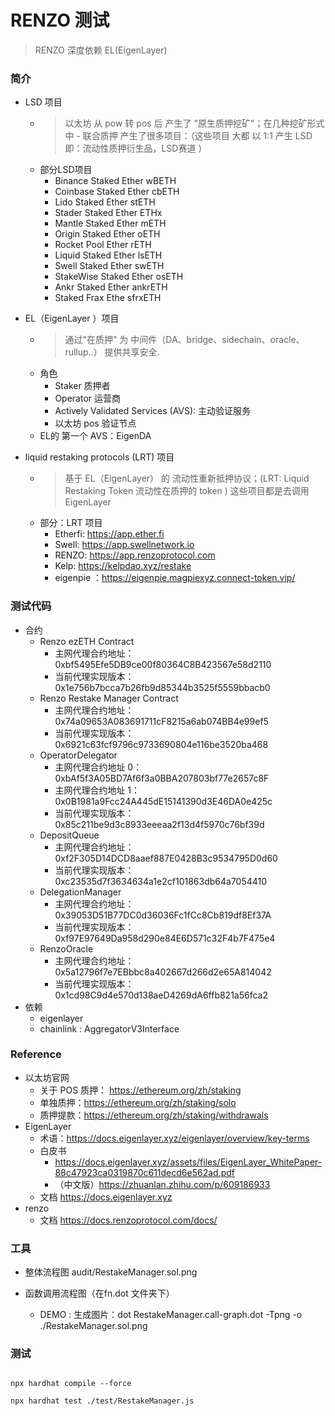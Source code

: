 # RENZO 测试

> RENZO 深度依赖 EL(EigenLayer)

### 简介

* LSD 项目
    * > 以太坊 从 pow 转 pos 后 产生了 "原生质押挖矿"；在几种挖矿形式中 - 联合质押 产生了很多项目：（这些项目 大都 以 1:1 产生 LSD 即：流动性质押衍生品，LSD赛道 ）
    * 部分LSD项目 
        * Binance Staked Ether wBETH
        * Coinbase Staked Ether cbETH
        * Lido Staked Ether stETH
        * Stader Staked Ether ETHx
        * Mantle Staked Ether mETH
        * Origin Staked Ether oETH
        * Rocket Pool Ether rETH
        * Liquid Staked Ether lsETH
        * Swell Staked Ether swETH
        * StakeWise Staked Ether osETH
        * Ankr Staked Ether ankrETH
        * Staked Frax Ethe sfrxETH

* EL（EigenLayer ）项目 
    * > 通过"在质押" 为 中间件（DA、bridge、sidechain、oracle、rullup..） 提供共享安全. 
    * 角色
        * Staker 质押者
        * Operator 运营商
        * Actively Validated Services (AVS): 主动验证服务
        * 以太坊 pos 验证节点
    * EL的 第一个 AVS：EigenDA

* liquid restaking protocols (LRT) 项目 
    * > 基于 EL（EigenLayer） 的 流动性重新抵押协议；(LRT: Liquid Restaking Token 流动性在质押的 token ) 这些项目都是去调用 EigenLayer 
    * 部分：LRT 项目  
        * Etherfi:  https://app.ether.fi
        * Swell: https://app.swellnetwork.io
        * RENZO: https://app.renzoprotocol.com
        * Kelp: https://kelpdao.xyz/restake
        * eigenpie ：https://eigenpie.magpiexyz.connect-token.vip/
 
### 测试代码

* 合约
    * Renzo ezETH Contract
        * 主网代理合约地址：0xbf5495Efe5DB9ce00f80364C8B423567e58d2110
        * 当前代理实现版本：0x1e756b7bcca7b26fb9d85344b3525f5559bbacb0
    * Renzo Restake Manager Contract
        * 主网代理合约地址：0x74a09653A083691711cF8215a6ab074BB4e99ef5
        * 当前代理实现版本：0x6921c63fcf9796c9733690804e116be3520ba468
    * OperatorDelegator
        * 主网代理合约地址 0：0xbAf5f3A05BD7Af6f3a0BBA207803bf77e2657c8F
        * 主网代理合约地址 1：0x0B1981a9Fcc24A445dE15141390d3E46DA0e425c
        * 当前代理实现版本：0x85c211be9d3c8933eeeaa2f13d4f5970c76bf39d
    * DepositQueue
        * 主网代理合约地址：0xf2F305D14DCD8aaef887E0428B3c9534795D0d60
        * 当前代理实现版本：0xc23535d7f3634634a1e2cf101863db64a7054410
    * DelegationManager
        * 主网代理合约地址：0x39053D51B77DC0d36036Fc1fCc8Cb819df8Ef37A
        * 当前代理实现版本：0xf97E97649Da958d290e84E6D571c32F4b7F475e4
    * RenzoOracle
        * 主网代理合约地址：0x5a12796f7e7EBbbc8a402667d266d2e65A814042
        * 当前代理实现版本：0x1cd98C9d4e570d138aeD4269dA6ffb821a56fca2
* 依赖
    * eigenlayer
    * chainlink : AggregatorV3Interface



### Reference 

* 以太坊官网 
    * 关于 POS 质押： https://ethereum.org/zh/staking
    * 单独质押：https://ethereum.org/zh/staking/solo
    * 质押提款：https://ethereum.org/zh/staking/withdrawals
* EigenLayer 
    * 术语：https://docs.eigenlayer.xyz/eigenlayer/overview/key-terms
    * 白皮书
        * https://docs.eigenlayer.xyz/assets/files/EigenLayer_WhitePaper-88c47923ca0319870c611decd6e562ad.pdf
        * （中文版）https://zhuanlan.zhihu.com/p/609186933
    * 文档 https://docs.eigenlayer.xyz
* renzo
    * 文档 https://docs.renzoprotocol.com/docs/



### 工具

* 整体流程图  audit/RestakeManager.sol.png

* 函数调用流程图（在fn.dot 文件夹下）
    * DEMO : 生成图片：dot RestakeManager.call-graph.dot -Tpng -o ./RestakeManager.sol.png

### 测试

```shell

npx hardhat compile --force

npx hardhat test ./test/RestakeManager.js

```


